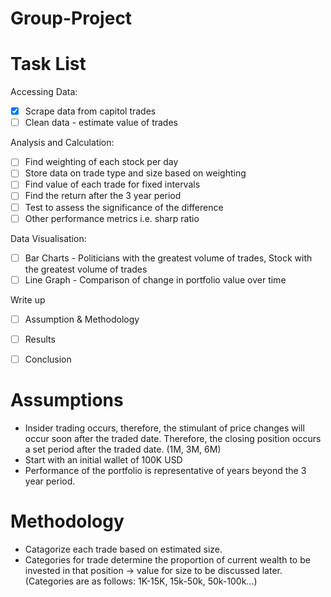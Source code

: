 # Group-Project

# Task List

Accessing Data:
- [x] Scrape data from capitol trades
- [ ] Clean data - estimate value of trades

Analysis and Calculation:
- [ ] Find weighting of each stock per day
- [ ] Store data on trade type and size based on weighting
- [ ] Find value of each trade for fixed intervals
- [ ] Find the return after the 3 year period
- [ ] Test to assess the significance of the difference
- [ ] Other performance metrics i.e. sharp ratio

Data Visualisation:
- [ ] Bar Charts - Politicians with the greatest volume of trades, Stock with the greatest volume of trades
- [ ] Line Graph - Comparison of change in portfolio value over time

Write up
- [ ] Assumption & Methodology
- [ ] Results
- [ ] Conclusion



# Assumptions
- Insider trading occurs, therefore, the stimulant of price changes will occur soon after the traded date. Therefore, the closing position occurs a set period after the traded date. (1M, 3M, 6M)
- Start with an initial wallet of 100K USD
- Performance of the portfolio is representative of years beyond the 3 year period.

# Methodology
- Catagorize each trade based on estimated size. 
- Categories for trade determine the proportion of current wealth to be invested in that position -> value for size to be discussed later. (Categories are as follows: 1K-15K, 15k-50k, 50k-100k...)
